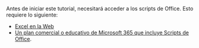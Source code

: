 Antes de iniciar este tutorial, necesitará acceder a los scripts de Office. Esto requiere lo siguiente:

- [Excel en la Web](https://www.office.com/launch/excel)
- [Un plan comercial o educativo de Microsoft 365 que incluye Scripts de Office](/microsoft-365/admin/manage/manage-office-scripts-settings).